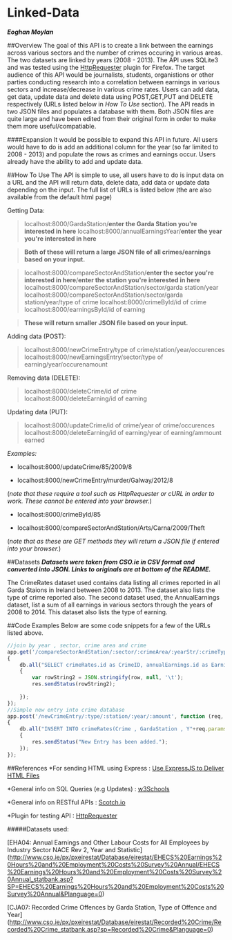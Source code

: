 # Linked-Data
***Eoghan Moylan***

##Overview
The goal of this API is to create a link between the earnings across various sectors and the number of crimes occuring in various areas. The two datasets are linked by years (2008 - 2013). The API uses SQLite3 and was tested using the [HttpRequester](https://addons.mozilla.org/en-us/firefox/addon/httprequester/) plugin for Firefox. The target audience of this API would be journalists, students, organistions or other parties conducting research into a correlation between earnings in various sectors and increase/decrease in various crime rates. Users can add data, get data, update data and delete data using POST,GET,PUT and DELETE respectively (URLs listed below in *How To Use* section). The API reads in two JSON files and populates a database with them. Both JSON files are quite large and have been edited from their original form in order to make them more useful/compatiable.

####Expansion
It would be possible to expand this API in future. All users would have to do is add an additional column for the year (so far limited to 2008 - 2013) and populate the rows as crimes and earnings occur. Users already have the ability to add and update data.

##How To Use
The API is simple to use, all users have to do is input data on a URL and the API will return data, delete data, add data or update data depending on the input. The full list of URLs is listed below (the are also available from the default html page)

Getting Data:
>localhost:8000/GardaStation/**enter the Garda Station you're interested in here**
>localhost:8000/annualEarningsYear/**enter the year you're interested in here**

>**Both of these will return a large JSON file of all crimes/earnings based on your input.**

>localhost:8000/compareSectorAndStation/**enter the sector you're interested in here**/**enter the station you're interested in here**
>localhost:8000/compareSectorAndStation/sector/garda station/year
>localhost:8000/compareSectorAndStation/sector/garda station/year/type of crime
>localhost:8000/crimeById/id of crime
>localhost:8000/earningsById/id of earning

>**These will return smaller JSON file based on your input.**

Adding data (POST):
>localhost:8000/newCrimeEntry/type of crime/station/year/occurences
>localhost:8000/newEarningsEntry/sector/type of earning/year/occurenamount

Removing data (DELETE):
>localhost:8000/deleteCrime/id of crime
>localhost:8000/deleteEarning/id of earning

Updating data (PUT):
>localhost:8000/updateCrime/id of crime/year of crime/occurences
>localhost:8000/deleteEarning/id of earning/year of earning/ammount earned

*Examples:*

* localhost:8000/updateCrime/85/2009/8

* localhost:8000/newCrimeEntry/murder/Galway/2012/8

(*note that these require a tool such as HttpRequester or cURL in order to work. These cannot be entered into your browser.*)

* localhost:8000/crimeById/85

* localhost:8000/compareSectorAndStation/Arts/Carna/2009/Theft

(*note that as these are GET methods they will return a JSON file if entered into your browser.*)

##Datasets
***Datasets were taken from CSO.ie in CSV format and converted into JSON. Links to originals are at bottom of the README.***

The CrimeRates dataset used contains data listing all crimes reported in all Garda Staions in Ireland between 2008 to 2013. The dataset also lists the type of crime reported also.
The second dataset used, the AnnualEarnings dataset, list a sum of all earnings in various sectors through the years of 2008 to 2014. This dataset also lists the type of earning.


##Code Examples
Below are some code snippets for a few of the URLs listed above.
```javascript
//join by year , sector, crime area and crime
app.get('/compareSectorAndStation/:sector/:crimeArea/:yearStr/:crimeType', function (req, res)
{
    db.all("SELECT crimeRates.id as CrimeID, annualEarnings.id as EarningID, crimeRates.Crime as Crimes, crimeRates.Y"+req.params.yearStr+" AS numberofattempts, annualEarnings.Y"+req.params.yearStr+" as Earnings , annualEarnings.EarningType as Type, crimeRates.GardaStation as GardaStations, annualEarnings.Sector as Sector FROM crimeRates INNER JOIN annualEarnings WHERE crimeRates.GardaStation LIKE \"%"+req.params.crimeArea+"%\" AND annualEarnings.Sector LIKE \"%"+req.params.sector+"%\"AND crimeRates.Crime LIKE \"%"+req.params.crimeType+"%\"  ", function(err,row)
    {
        var rowString2 = JSON.stringify(row, null, '\t');
        res.sendStatus(rowString2);
        
    });
});
//Simple new entry into crime database
app.post('/newCrimeEntry/:type/:station/:year/:amount', function (req, res)
{
    db.all("INSERT INTO crimeRates(Crime , GardaStation , Y"+req.params.year+") VALUES (\""+req.params.type+"\" , \""+req.params.station+"\" , "+req.params.amount+")", function(err,row)
    {
        res.sendStatus("New Entry has been added.");
    });
});
```
##References
*For sending HTML using Express : [Use ExpressJS to Deliver HTML Files](https://scotch.io/tutorials/use-expressjs-to-deliver-html-files)

*General info on SQL Queries (e.g Updates) : [w3Schools](http://www.w3schools.com/sql/sql_update.asp)

*General info on RESTful APIs : [Scotch.io](https://scotch.io/tutorials/build-a-restful-api-using-node-and-express-4)

*Plugin for testing API : [HttpRequester](https://addons.mozilla.org/en-us/firefox/addon/httprequester/)

#####Datasets used:

[EHA04: Annual Earnings and Other Labour Costs for All Employees by Industry Sector NACE Rev 2, Year and Statistic] (http://www.cso.ie/px/pxeirestat/Database/eirestat/EHECS%20Earnings%20Hours%20and%20Employment%20Costs%20Survey%20Annual/EHECS%20Earnings%20Hours%20and%20Employment%20Costs%20Survey%20Annual_statbank.asp?SP=EHECS%20Earnings%20Hours%20and%20Employment%20Costs%20Survey%20Annual&Planguage=0)

[CJA07: Recorded Crime Offences by Garda Station, Type of Offence and Year] (http://www.cso.ie/px/pxeirestat/Database/eirestat/Recorded%20Crime/Recorded%20Crime_statbank.asp?sp=Recorded%20Crime&Planguage=0)


